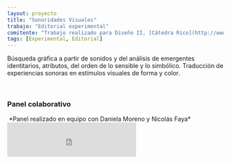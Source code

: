 ```yaml
---
layout: proyecto
title: "Sonoridades Visuales"
trabajo: "Editorial experimental"
comitente: "Trabajo realizado para Diseño II, [Cátedra Rico](http://www.catedrarico.com.ar), FADU--UBA."
tags: [Experimental, Editorial]
---
```


Búsqueda gráfica a partir de sonidos y del análisis de emergentes identitarios, atributos, del orden de lo sensible y lo simbólico. Traducción de experiencias sonoras en estímulos visuales de forma y color.

<img src="{{ site.baseurl }}/img/2013_sonoridades-ed-01.jpg" alt="" />
<img src="{{ site.baseurl }}/img/2013_sonoridades-ed-02.jpg" alt="" />
<img src="{{ site.baseurl }}/img/2013_sonoridades-ed-03.jpg" alt="" />
<img src="{{ site.baseurl }}/img/2013_sonoridades-ed-04.jpg" alt="" />
<img src="{{ site.baseurl }}/img/2013_sonoridades-ed-05.jpg" alt="" />
<img src="{{ site.baseurl }}/img/2013_sonoridades-ed-06.jpg" alt="" />
<img src="{{ site.baseurl }}/img/2013_sonoridades-ed-07.jpg" alt="" />
<img src="{{ site.baseurl }}/img/2013_sonoridades-ed-08.jpg" alt="" />
<img src="{{ site.baseurl }}/img/2013_sonoridades-ed-09.jpg" alt="" />
<img src="{{ site.baseurl }}/img/2013_sonoridades-ed-10.jpg" alt="" />
<img src="{{ site.baseurl }}/img/2013_sonoridades-ed-11.jpg" alt="" />

<h3>Panel colaborativo</h3>
<img src="{{ site.baseurl }}/img/2013_sonoridades-panel.jpg" alt="" />
*Panel realizado en equipo con Daniela Moreno y Nicolás Faya*  

<iframe src="https://embed.spotify.com/?uri=spotify:track:6gvtc6TZVhAVR81gA44dvd" width="300" height="80" frameborder="0" allowtransparency="true"></iframe>
